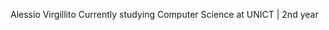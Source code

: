 Alessio Virgillito
Currently studying Computer Science at UNICT | 2nd year

<!---
Alox367/Alox367 is a ✨ special ✨ repository because its `README.md` (this file) appears on your GitHub profile.
You can click the Preview link to take a look at your changes.
--->
